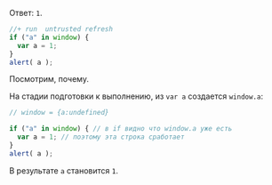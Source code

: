 Ответ: `1`.

```js
//+ run  untrusted refresh
if ("a" in window) {
  var a = 1;
}
alert( a );
```

Посмотрим, почему.

На стадии подготовки к выполнению, из `var a` создается `window.a`:

```js
// window = {a:undefined}

if ("a" in window) { // в if видно что window.a уже есть
  var a = 1; // поэтому эта строка сработает
}
alert( a );
```

В результате `a` становится `1`.